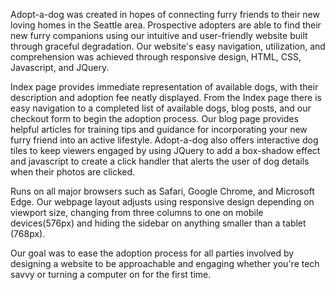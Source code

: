 Adopt-a-dog was created in hopes of connecting furry friends to their new loving homes in the Seattle area. Prospective adopters are able to find their new furry companions using our intuitive and user-friendly website built through graceful degradation. Our website's easy navigation, utilization, and comprehension was achieved through responsive design, HTML, CSS, Javascript, and JQuery. 

Index page provides immediate representation of available dogs, with their description and adoption fee neatly displayed. From the Index page there is easy navigation to a completed list of available dogs, blog posts, and our checkout form to begin the adoption process. Our blog page provides helpful articles for training tips and guidance for incorporating your new furry friend into an active lifestyle. Adopt-a-dog also offers interactive dog tiles to keep viewers engaged by using JQuery to add a box-shadow effect and javascript to create a click handler that alerts the user of dog details when their photos are clicked. 

Runs on all major browsers such as Safari, Google Chrome, and Microsoft Edge. Our webpage layout adjusts using responsive design depending on viewport size, changing from three columns to one on mobile devices(576px) and hiding the sidebar on anything smaller than a tablet (768px). 

Our goal was to ease the adoption process for all parties involved by designing a website to be approachable and engaging whether you're tech savvy or turning a computer on for the first time.